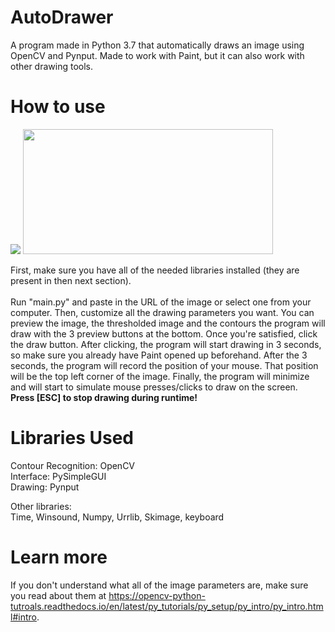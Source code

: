 # AutoDrawer
A program made in Python 3.7 that automatically draws an image using OpenCV and Pynput. Made to work with Paint, but it can also work with other drawing tools.

# How to use
<img src="https://github.com/GustavoMuller2019/AutoDrawer/blob/master/examples/interfaceExample.png?raw=true">
<img width="400" height="200" src="https://github.com/GustavoMuller2019/AutoDrawer/blob/master/examples/example.png?raw=true">

First, make sure you have all of the needed libraries installed (they are present in then next section).<br><br>
Run "main.py" and paste in the URL of the image or select one from your computer.
Then, customize all the drawing parameters you want. You can preview the image, the thresholded image
and the contours the program will draw with the 3 preview buttons at the bottom.
Once you're satisfied, click the draw button. After clicking, the program will start drawing in 3 seconds,
so make sure you already have Paint opened up beforehand.
After the 3 seconds, the program will record the position of your mouse. That position will be the top left corner of the image.
Finally, the program will minimize and will start to simulate mouse presses/clicks to draw on the screen.
<br><b>Press [ESC] to stop drawing during runtime!</b>

# Libraries Used
Contour Recognition: OpenCV<br>
Interface: PySimpleGUI<br>
Drawing: Pynput<br>

Other libraries:<br>
Time, Winsound, Numpy, Urrlib, Skimage, keyboard

# Learn more
If you don't understand what all of the image parameters are, make sure you read about them at https://opencv-python-tutroals.readthedocs.io/en/latest/py_tutorials/py_setup/py_intro/py_intro.html#intro.
